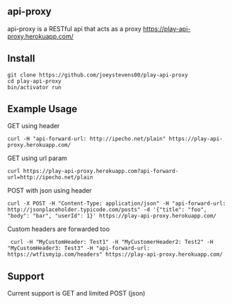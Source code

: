 ## api-proxy
api-proxy is a RESTful api that acts as a proxy 
https://play-api-proxy.herokuapp.com/

## Install

```
git clone https://github.com/joeystevens00/play-api-proxy
cd play-api-proxy
bin/activator run
```


## Example Usage

GET using header

` curl -H "api-forward-url: http://ipecho.net/plain" https://play-api-proxy.herokuapp.com/ `

GET using url param

` curl https://play-api-proxy.herokuapp.com?api-forward-url=http://ipecho.net/plain `

POST with json using header

` curl -X POST -H "Content-Type: application/json" -H "api-forward-url: http://jsonplaceholder.typicode.com/posts" -d '{"title": "foo", "body": "bar", "userId": 1}' https://play-api-proxy.herokuapp.com/ `

Custom headers are forwarded too

`  curl -H "MyCustomHeader: Test1" -H "MyCustomerHeader2: Test2" -H "MyCustomHeader3: Test3" -H "api-forward-url: https://wtfismyip.com/headers" https://play-api-proxy.herokuapp.com/ `

## Support
Current support is GET and limited POST  (json)


